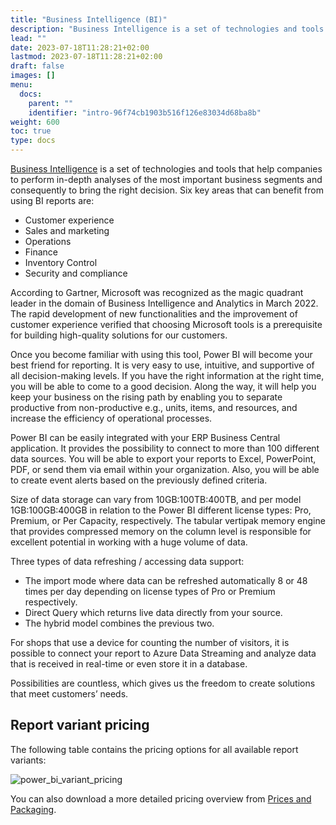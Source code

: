 ```yaml
---
title: "Business Intelligence (BI)"
description: "Business Intelligence is a set of technologies and tools that help companies to perform in-depth analyses of the most important business segments and consequently to bring the right decision."
lead: ""
date: 2023-07-18T11:28:21+02:00
lastmod: 2023-07-18T11:28:21+02:00
draft: false
images: []
menu:
  docs:
    parent: ""
    identifier: "intro-96f74cb1903b516f126e83034d68ba8b"
weight: 600
toc: true
type: docs
---
```


[Business Intelligence](https://powerbi.microsoft.com/en-us/what-is-business-intelligence/) is a set of technologies and tools that help companies to perform in-depth analyses of the most important business segments and consequently to bring the right decision. Six key areas that can benefit from using BI reports are:

- Customer experience
- Sales and marketing
- Operations
- Finance
- Inventory Control
- Security and compliance

According to Gartner, Microsoft was recognized as the magic quadrant leader in the domain of Business Intelligence and Analytics in March 2022. The rapid development of new functionalities and the improvement of customer experience verified that choosing Microsoft tools is a prerequisite for building high-quality solutions for our customers. 

Once you become familiar with using this tool, Power BI will become your best friend for reporting. It is very easy to use, intuitive, and supportive of all decision-making levels. If you have the right information at the right time, you will be able to come to a good decision. Along the way, it will help you keep your business on the rising path by enabling you to separate productive from non-productive e.g., units, items, and resources, and increase the efficiency of operational processes.

Power BI can be easily integrated with your ERP Business Central application.
It provides the possibility to connect to more than 100 different data sources. 
You will be able to export your reports to Excel, PowerPoint, PDF, or send them via email within your organization. Also, you will be able to create event alerts based on the previously defined criteria. 

Size of data storage can vary from 10GB:100TB:400TB, and per model 1GB:100GB:400GB in relation to the Power BI different license types: Pro, Premium, or Per Capacity, respectively. The tabular vertipak memory engine that provides compressed memory on the column level is responsible for excellent potential in working with a huge volume of data. 

Three types of data refreshing / accessing data support:

- The import mode where data can be refreshed automatically 8 or 48 times per day depending on license types of Pro or Premium respectively.    
- Direct Query which returns live data directly from your source.
- The hybrid model combines the previous two.  

For shops that use a device for counting the number of visitors, it is possible to connect your report to Azure Data Streaming and analyze data that is received in real-time or even store it in a database.  

Possibilities are countless, which gives us the freedom to create solutions that meet customers’ needs.

## Report variant pricing

The following table contains the pricing options for all available report variants: 

![power_bi_variant_pricing](power_bi_variant_pricing.PNG)

You can also download a more detailed pricing overview from [Prices and Packaging](prices_and_packaging.pdf).